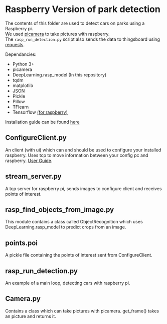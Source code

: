 
# Raspberry Version of park detection

The contents of this folder are used to detect cars on parks using a Raspberry pi.    
We used [picamera](https://picamera.readthedocs.io/en/release-1.13/) to take pictures with raspberry.    
The `rasp_run_detection.py` script also sends the data to thingsboard using [requests](http://docs.python-requests.org/en/master/).   

Dependancies:    
 * Python 3+   
 * picamera 
 * DeepLearning.rasp_model (In this repository)   
 * tqdm   
 * matplotlib   
 * JSON   
 * Pickle   
 * Pillow   
 * TFlearn   
 * Tensorflow [(for raspberry)](https://github.com/samjabrahams/tensorflow-on-raspberry-pi/releases/download/v1.1.0/tensorflow-1.1.0-cp34-cp34m-linux_armv7l.whl)   

Installation guide can be found [here](https://github.com/MystiCons/AIScouts/blob/master/README.md)    

## ConfigureClient.py
An client (with ui) which can and should be used to configure your installed raspberry. Uses tcp to move information between your config pc and raspberry. 
[User Guide](https://github.com/MystiCons/AIScouts/wiki/Configure-Client-User-Guide).

## stream_server.py
A tcp server for raspberry pi, sends images to configure client and receives points of interest.

## rasp_find_objects_from_image.py
This module contains a class called ObjectRecognition which uses DeepLearning.rasp_model to predict crops from an image.   

## points.poi 
A pickle file containing the points of interest sent from ConfigureClient.

## rasp_run_detection.py
An example of a main loop, detecting cars with raspberry pi.

## Camera.py
Contains a class which can take pictures with picamera. get_frame() takes an picture and returns it.



# 
